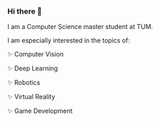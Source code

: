 ### Hi there 👋

I am a Computer Science master student at TUM.

I am especially interested in the topics of:

 ✨ Computer Vision
 
 ✨ Deep Learning
 
 ✨ Robotics
 
 ✨ Virtual Reality
 
 ✨ Game Development

<!--

Here are some ideas to get you started:

- 🔭 I’m currently working on ...
- 🌱 I’m currently learning ...
- 👯 I’m looking to collaborate on ...
- 🤔 I’m looking for help with ...
- 💬 Ask me about ...
- 📫 How to reach me: ...
- 😄 Pronouns: ...
- ⚡ Fun fact: ...
-->
